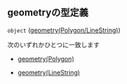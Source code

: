 ## geometryの型定義

`object` ([geometry(Polygon/LineString)](tree_segment-properties-頂点リスト-探索部分木の頂点-properties-ボロノイ範囲-properties-geometrypolygonlinestring.md))

次のいずれかひとつに一致します

*   [geometry(Polygon)](tree_segment-properties-頂点リスト-探索部分木の頂点-properties-ボロノイ範囲-properties-geometrypolygonlinestring-oneof-geometrypolygon.md "check type definition")

*   [geometry(LineString)](tree_segment-properties-頂点リスト-探索部分木の頂点-properties-ボロノイ範囲-properties-geometrypolygonlinestring-oneof-geometrylinestring.md "check type definition")
